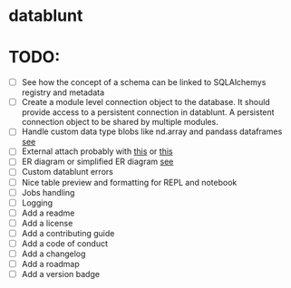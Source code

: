 # datablunt

# TODO:
- [ ] See how the concept of a schema can be linked to SQLAlchemys registry and metadata
- [ ] Create a module level connection object to the database. It should provide access to a persistent connection in datablunt. A persistent connection object to be shared by multiple modules.
- [ ] Handle custom data type blobs like nd.array and pandass dataframes [see](https://github.com/datajoint/datajoint-python/blob/master/datajoint/blob.py)
- [ ] External attach probably with [this](https://github.com/jowilf/sqlalchemy-file) or [this](https://github.com/aminalaee/fastapi-storages)
- [ ] ER diagram or simplified ER diagram [see](https://github.com/datajoint/datajoint-python/blob/master/datajoint/diagram.py)
- [ ] Custom datablunt errors
- [ ] Nice table preview and formatting for REPL and notebook
- [ ] Jobs handling
- [ ] Logging
- [ ] Add a readme
- [ ] Add a license
- [ ] Add a contributing guide
- [ ] Add a code of conduct
- [ ] Add a changelog
- [ ] Add a roadmap
- [ ] Add a version badge
